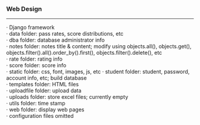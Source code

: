 ### Web Design
***
· Django framework    
· data folder: pass rates, score distributions, etc     
· dba folder: database administrator info     
· notes folder: notes title & content; modify using objects.all(), objects.get(), objects.filter().all().order_by().first(), objects.filter().delete(), etc    
· rate folder: rating info    
· score folder: score info    
· static folder: css, font, images, js, etc
· student folder: student, password, account info, etc; build database     
· templates folder: HTML files     
· uploadfile folder: upload data       
· uploads folder: store excel files; currently empty    
· utils folder: time stamp     
· web folder: display web pages        
· configuration files omitted
